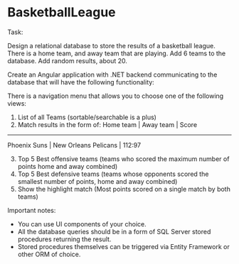 # BasketballLeague

Task:

Design a relational database to store the results of a basketball league. There is a home team, and away team that are playing.
Add 6 teams to the database.
Add random results, about 20.
 
Create an Angular application with .NET backend communicating to the database that will have the following functionality:
 
There is a navigation menu that allows you to choose one of the following views:
 
1. List of all Teams (sortable/searchable is a plus)
2. Match results in the form of:
Home team    | Away team            | Score
--------------------------------------------------------------
Phoenix Suns | New Orleans Pelicans | 112:97
 
3. Top 5 Best offensive teams (teams who scored the maximum number of points home and away combined)
4. Top 5 Best defensive teams (teams whose opponents scored the smallest number of points, home and away combined)
5. Show the highlight match (Most points scored on a single match by both teams)
 
Important notes:

- You can use UI components of your choice.
-	All the database queries should be in a form of SQL Server stored procedures returning the result.
-	Stored procedures themselves can be triggered via Entity Framework or other ORM of choice.
